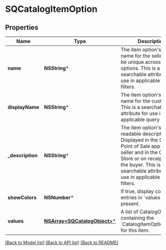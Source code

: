 # SQCatalogItemOption

## Properties
Name | Type | Description | Notes
------------ | ------------- | ------------- | -------------
**name** | **NSString*** | The item option&#39;s display name for the seller. Must be unique across all item options. This is a searchable attribute for use in applicable query filters. | [optional] 
**displayName** | **NSString*** | The item option&#39;s display name for the customer. This is a searchable attribute for use in applicable query filters. | [optional] 
**_description** | **NSString*** | The item option&#39;s human-readable description. Displayed in the Square Point of Sale app for the seller and in the Online Store or on receipts for the buyer. This is a searchable attribute for use in applicable query filters. | [optional] 
**showColors** | **NSNumber*** | If true, display colors for entries in &#x60;values&#x60; when present. | [optional] 
**values** | [**NSArray&lt;SQCatalogObject&gt;***](SQCatalogObject.md) | A list of CatalogObjects containing the &#x60;CatalogItemOptionValue&#x60;s for this item. | [optional] 

[[Back to Model list]](../README.md#documentation-for-models) [[Back to API list]](../README.md#documentation-for-api-endpoints) [[Back to README]](../README.md)


